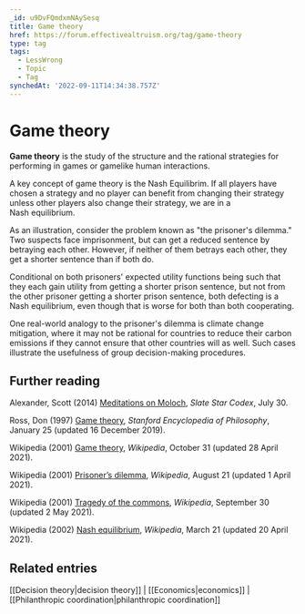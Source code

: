 ```yaml
---
_id: u9DvFQmdxmNAySesq
title: Game theory
href: https://forum.effectivealtruism.org/tag/game-theory
type: tag
tags:
  - LessWrong
  - Topic
  - Tag
synchedAt: '2022-09-11T14:34:38.757Z'
---
```

# Game theory

**Game theory** is the study of the structure and the rational strategies for performing in games or gamelike human interactions.

A key concept of game theory is the Nash Equilibrim. If all players have chosen a strategy and no player can benefit from changing their strategy unless other players also change their strategy, we are in a Nash equilibrium.

As an illustration, consider the problem known as "the prisoner's dilemma." Two suspects face imprisonment, but can get a reduced sentence by betraying each other. However, if neither of them betrays each other, they get a shorter sentence than if both do.

Conditional on both prisoners' expected utility functions being such that they each gain utility from getting a shorter prison sentence, but not from the other prisoner getting a shorter prison sentence, both defecting is a Nash equilibrium, even though that is worse for both than both cooperating.

One real-world analogy to the prisoner's dilemma is climate change mitigation, where it may not be rational for countries to reduce their carbon emissions if they cannot ensure that other countries will as well. Such cases illustrate the usefulness of group decision-making procedures.

Further reading
---------------

Alexander, Scott (2014) [Meditations on Moloch](https://slatestarcodex.com/2014/07/30/meditations-on-moloch/), *Slate Star Codex*, July 30.

Ross, Don (1997) [Game theory](https://plato.stanford.edu/entries/game-theory/), *Stanford Encyclopedia of Philosophy*, January 25 (updated 16 December 2019).

Wikipedia (2001) [Game theory](https://en.wikipedia.org/wiki/Game_theory), *Wikipedia*, October 31 (updated 28 April 2021).

Wikipedia (2001) [Prisoner’s dilemma](https://en.wikipedia.org/wiki/Prisoner%27s_dilemma), *Wikipedia*, August 21 (updated 1 April 2021).

Wikipedia (2001) [Tragedy of the commons](https://en.wikipedia.org/wiki/Tragedy_of_the_commons), *Wikipedia*, September 30 (updated 2 May 2021).

Wikipedia (2002) [Nash equilibrium](https://en.wikipedia.org/wiki/Nash_equilibrium), *Wikipedia*, March 21 (updated 20 April 2021).

Related entries
---------------

[[Decision theory|decision theory]] | [[Economics|economics]] | [[Philanthropic coordination|philanthropic coordination]]